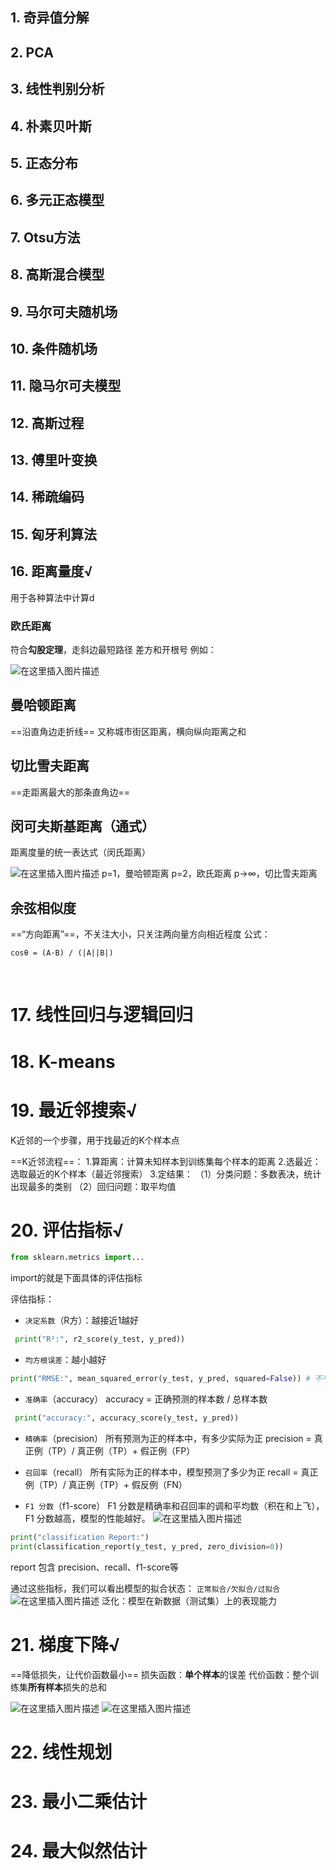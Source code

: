 ## 1. 奇异值分解
## 2. PCA
## 3. 线性判别分析
## 4. 朴素贝叶斯
## 5. 正态分布
## 6. 多元正态模型
## 7. Otsu方法
## 8. 高斯混合模型
## 9. 马尔可夫随机场
## 10. 条件随机场
## 11. 隐马尔可夫模型
## 12. 高斯过程
## 13. 傅里叶变换
## 14. 稀疏编码
## 15. 匈牙利算法
## 16. 距离量度√
用于各种算法中计算d
### 欧氏距离
符合**勾股定理**，走斜边最短路径
差方和开根号
例如：

![在这里插入图片描述](https://i-blog.csdnimg.cn/direct/22f64c0bb33446e8abf5008c51b06429.png)
## 曼哈顿距离
==沿直角边走折线==
又称城市街区距离，横向纵向距离之和
## 切比雪夫距离
==走距离最大的那条直角边==
## 闵可夫斯基距离（通式）
距离度量的统一表达式（闵氏距离）

![在这里插入图片描述](https://i-blog.csdnimg.cn/direct/e3ba362274544a09b735c76402f027b9.png)
p=1，曼哈顿距离
p=2，欧氏距离
p→∞，切比雪夫距离

## 余弦相似度
==“方向距离”==，不关注大小，只关注两向量方向相近程度
公式：  
```
cosθ = (A·B) / (|A||B|) 
```
<br>

# 17. 线性回归与逻辑回归
# 18. K-means
# 19. 最近邻搜索√
K近邻的一个步骤，用于找最近的K个样本点

==K近邻流程==：
1.算距离：计算未知样本到训练集每个样本的距离
2.选最近：选取最近的K个样本（最近邻搜索）
3.定结果：
（1）分类问题：多数表决，统计出现最多的类别
（2）回归问题：取平均值
<br>

# 20. 评估指标√

```python
from sklearn.metrics import...
```
import的就是下面具体的评估指标

评估指标：
+ `决定系数`（R方）：越接近1越好
```python
 print("R²:", r2_score(y_test, y_pred))
```

+ `均方根误差`：越小越好
```python
print("RMSE:", mean_squared_error(y_test, y_pred, squared=False)) # 不平方
```

+  `准确率`（accuracy）
accuracy = 正确预测的样本数 / 总样本数 

```python
 print("accuracy:", accuracy_score(y_test, y_pred))
```

+  `精确率`（precision）
所有预测为正的样本中，有多少实际为正
precision = 真正例（TP）/  真正例（TP）+ 假正例（FP）
 
+  `召回率`（recall）
所有实际为正的样本中，模型预测了多少为正
recall = 真正例（TP）/  真正例（TP）+ 假反例（FN）

+ `F1 分数`（f1-score）
F1 分数是精确率和召回率的调和平均数（积在和上飞），F1 分数越高，模型的性能越好。
![在这里插入图片描述](https://i-blog.csdnimg.cn/direct/15ab132a6f4c40c0b4ace362de80620b.png)
```python
print("classification Report:")
print(classification_report(y_test, y_pred, zero_division=0))
```
report 包含 precision、recall、f1-score等

通过这些指标，我们可以看出模型的拟合状态：
`正常拟合/欠拟合/过拟合`
![在这里插入图片描述](https://i-blog.csdnimg.cn/direct/6d74833eca0f4c4e8fb29ef13026bd63.png)
泛化：模型在新数据（测试集）上的表现能力
<br>

# 21. 梯度下降√
==降低损失，让代价函数最小==
损失函数：**单个样本**的误差
代价函数：整个训练集**所有样本**损失的总和

![在这里插入图片描述](https://i-blog.csdnimg.cn/direct/57639dce306e4a248d7edc87779990ff.png)
![在这里插入图片描述](https://i-blog.csdnimg.cn/direct/f1ea7a7789dd4fec8ec5d5ff54786f19.jpeg)


# 22. 线性规划

# 23. 最小二乘估计
# 24. 最大似然估计

